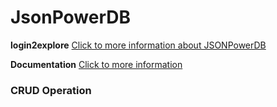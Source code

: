 # JsonPowerDB

**login2explore**  [Click to more information about JSONPowerDB](http://login2explore.com/jpdb/docs.html)

**Documentation** [Click to more information  ](http://login2explore.com/jpdb/docs.html)

### CRUD Operation
